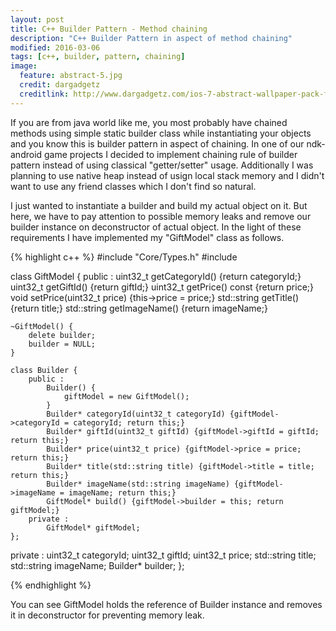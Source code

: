 ```yaml
---
layout: post
title: C++ Builder Pattern - Method chaining
description: "C++ Builder Pattern in aspect of method chaining"
modified: 2016-03-06
tags: [c++, builder, pattern, chaining]
image:
  feature: abstract-5.jpg
  credit: dargadgetz
  creditlink: http://www.dargadgetz.com/ios-7-abstract-wallpaper-pack-for-iphone-5-and-ipod-touch-retina/
---
```


If you are from java world like me, you most probably have chained methods using simple static builder class while instantiating your objects and you know this is builder pattern in aspect of chaining.
In one of our ndk-android game projects I decided to implement chaining rule of builder pattern instead of using classical "getter/setter" usage. Additionally I was
planning to use native heap instead of usign local stack memory and I didn't want to use any friend classes which I don't find so natural.

I just wanted to instantiate a builder and build my actual object on it. But here, we have to pay attention to possible memory leaks and remove our builder instance on deconstructor of actual object. In the light
of these requirements I have implemented my "GiftModel" class as follows.

{% highlight c++ %}
#include "Core/Types.h"
#include <string>

class GiftModel {
public :
	uint32_t getCategoryId() {return categoryId;}
	uint32_t getGiftId() {return giftId;}
	uint32_t getPrice() const {return price;}
	void setPrice(uint32_t price) {this->price = price;}
	std::string getTitle() {return title;}
	std::string getImageName() {return imageName;}

	~GiftModel() {
		delete builder;
		builder = NULL;
	}

	class Builder {
		public :
			Builder() {
				giftModel = new GiftModel();
			}
			Builder* categoryId(uint32_t categoryId) {giftModel->categoryId = categoryId; return this;} 
			Builder* giftId(uint32_t giftId) {giftModel->giftId = giftId; return this;} 
			Builder* price(uint32_t price) {giftModel->price = price; return this;} 
			Builder* title(std::string title) {giftModel->title = title; return this;} 
			Builder* imageName(std::string imageName) {giftModel->imageName = imageName; return this;} 
			GiftModel* build() {giftModel->builder = this; return giftModel;}
		private :
			GiftModel* giftModel;
	};

private :
	uint32_t categoryId;
	uint32_t giftId;
	uint32_t price;
	std::string title;
	std::string imageName;
	Builder* builder;
};

{% endhighlight %}

You can see GiftModel holds the reference of Builder instance and removes it in deconstructor for preventing memory leak.


